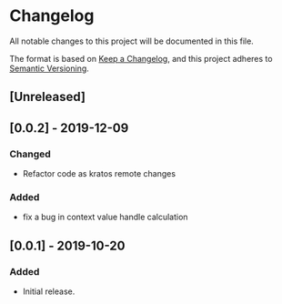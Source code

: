 # Changelog
All notable changes to this project will be documented in this file.

The format is based on [Keep a Changelog](https://keepachangelog.com/en/1.0.0/),
and this project adheres to [Semantic Versioning](https://semver.org/spec/v2.0.0.html).

## [Unreleased]

## [0.0.2] - 2019-12-09
### Changed
- Refactor code as kratos remote changes

### Added
- fix a bug in context value handle calculation

## [0.0.1] - 2019-10-20
### Added
- Initial release.

